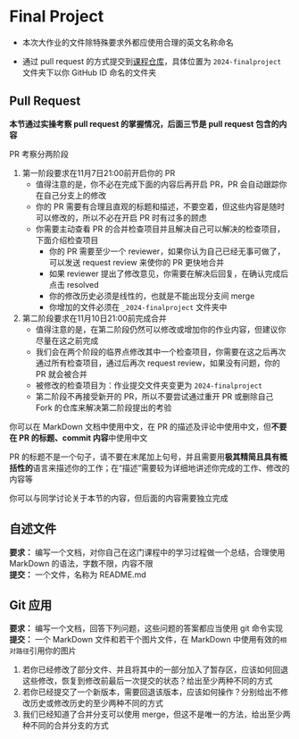 # Final Project

- 本次大作业的文件除特殊要求外都应使用合理的英文名称命名

- 通过 pull request 的方式提交到[课程仓库](https://github.com/gdut-dynamic-x/missing-semester)，具体位置为 `2024-finalproject` 文件夹下以你 GitHub ID 命名的文件夹


## Pull Request

**本节通过实操考察 pull request 的掌握情况，后面三节是 pull request 包含的内容**

PR 考察分两阶段

1. 第一阶段要求在11月7日21:00前开启你的 PR
   - 值得注意的是，你不必在完成下面的内容后再开启 PR，PR 会自动跟踪你在自己分支上的修改
   - 你的 PR 需要有合理且直观的标题和描述，不要空着，但这些内容是随时可以修改的，所以不必在开启 PR 时有过多的顾虑
   - 你需要主动查看 PR 的合并检查项目并且解决自己可以解决的检查项目，下面介绍检查项目
       - 你的 PR 需要至少一个 reviewer，如果你认为自己已经无事可做了，可以发送 request review 来使你的 PR 更快地合并
       - 如果 reviewer 提出了修改意见，你需要在解决后回复，在确认完成后点击 resolved
       - 你的修改历史必须是线性的，也就是不能出现分支间 merge
       - 你增加的文件必须在 `_2024-finalproject` 文件夹中
2. 第二阶段要求在11月10日21:00前完成合并
   - 值得注意的是，在第二阶段仍然可以修改或增加你的作业内容，但建议你尽量在这之前完成
   - 我们会在两个阶段的临界点修改其中一个检查项目，你需要在这之后再次通过所有检查项目，通过后再次 request review，如果没有问题，你的 PR 就会被合并
   - 被修改的检查项目为：作业提交文件夹变更为 `2024-finalproject`
   - 第二阶段不再接受新开的 PR，所以不要尝试通过重开 PR 或删除自己 Fork 的仓库来解决第二阶段提出的考验

你可以在 MarkDown 文档中使用中文，在 PR 的描述及评论中使用中文，但**不要在 PR 的标题、commit 内容**中使用中文

PR 的标题不是一个句子，请不要在末尾加上句号，并且需要用**极其精简且具有概括性的**语言来描述你的工作；在“描述”需要较为详细地讲述你完成的工作、修改的内容等

你可以与同学讨论关于本节的内容，但后面的内容需要独立完成

## 自述文件

**要求：** 编写一个文档，对你自己在这门课程中的学习过程做一个总结，合理使用 MarkDown 的语法，字数不限，内容不限  
**提交：** 一个文件，名称为 README.md

## Git 应用

**要求：** 编写一个文档，回答下列问题，这些问题的答案都应当使用 git 命令实现  
**提交：** 一个 MarkDown 文件和若干个图片文件，在 MarkDown 中使用有效的`相对路径`引用你的图片

1. 若你已经修改了部分文件、并且将其中的一部分加入了暂存区，应该如何回退这些修改，恢复到修改前最后一次提交的状态？给出至少两种不同的方式
1. 若你已经提交了一个新版本，需要回退该版本，应该如何操作？分别给出不修改历史或修改历史的至少两种不同的方式
1. 我们已经知道了合并分支可以使用 merge，但这不是唯一的方法，给出至少两种不同的合并分支的方式
